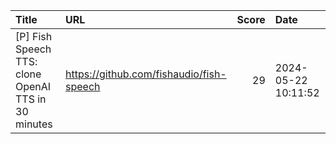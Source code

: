 | Title                                               | URL                                      |   Score | Date                |
|:----------------------------------------------------|:-----------------------------------------|--------:|:--------------------|
| [P] Fish Speech TTS: clone OpenAI TTS in 30 minutes | https://github.com/fishaudio/fish-speech |      29 | 2024-05-22 10:11:52 |